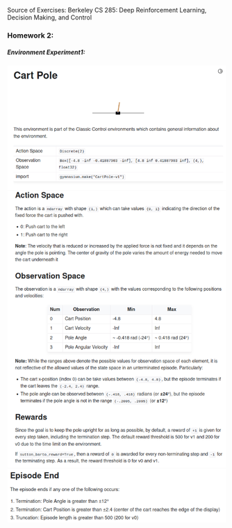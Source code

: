 Source of Exercises: Berkeley CS 285: Deep Reinforcement Learning, Decision Making, and Control


### Homework 2:

##### Environment Experiment1:
![Environment 1](hw2/images/env1.png)
![Environment 2](hw2/images/env2.png)
![Environment 3](hw2/images/env3.png)

